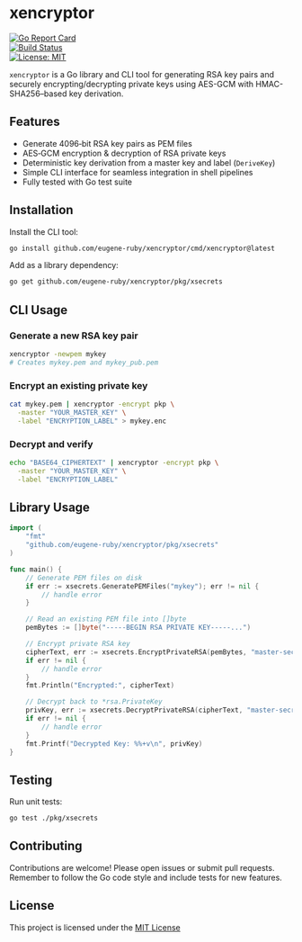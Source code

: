 # xencryptor

[![Go Report Card](https://goreportcard.com/badge/github.com/eugene-ruby/xencryptor)](https://goreportcard.com/report/github.com/eugene-ruby/xencryptor)  
[![Build Status](https://github.com/eugene-ruby/xencryptor/actions/workflows/ci.yml/badge.svg)](https://github.com/eugene-ruby/xencryptor/actions)  
[![License: MIT](https://img.shields.io/badge/License-MIT-yellow.svg)](LICENSE)

`xencryptor` is a Go library and CLI tool for generating RSA key pairs and securely encrypting/decrypting private keys using AES-GCM with HMAC-SHA256–based key derivation.

## Features

- Generate 4096‑bit RSA key pairs as PEM files
- AES‑GCM encryption & decryption of RSA private keys
- Deterministic key derivation from a master key and label (`DeriveKey`)
- Simple CLI interface for seamless integration in shell pipelines
- Fully tested with Go test suite

## Installation

Install the CLI tool:
```bash
go install github.com/eugene-ruby/xencryptor/cmd/xencryptor@latest
```

Add as a library dependency:
```bash
go get github.com/eugene-ruby/xencryptor/pkg/xsecrets
```

## CLI Usage

### Generate a new RSA key pair

```bash
xencryptor -newpem mykey
# Creates mykey.pem and mykey_pub.pem
```

### Encrypt an existing private key

```bash
cat mykey.pem | xencryptor -encrypt pkp \
  -master "YOUR_MASTER_KEY" \
  -label "ENCRYPTION_LABEL" > mykey.enc
```

### Decrypt and verify

```bash
echo "BASE64_CIPHERTEXT" | xencryptor -encrypt pkp \
  -master "YOUR_MASTER_KEY" \
  -label "ENCRYPTION_LABEL"
```

## Library Usage

```go
import (
    "fmt"
    "github.com/eugene-ruby/xencryptor/pkg/xsecrets"
)

func main() {
    // Generate PEM files on disk
    if err := xsecrets.GeneratePEMFiles("mykey"); err != nil {
        // handle error
    }

    // Read an existing PEM file into []byte
    pemBytes := []byte("-----BEGIN RSA PRIVATE KEY-----...")

    // Encrypt private RSA key
    cipherText, err := xsecrets.EncryptPrivateRSA(pemBytes, "master-secret", "label")
    if err != nil {
        // handle error
    }
    fmt.Println("Encrypted:", cipherText)

    // Decrypt back to *rsa.PrivateKey
    privKey, err := xsecrets.DecryptPrivateRSA(cipherText, "master-secret", "label")
    if err != nil {
        // handle error
    }
    fmt.Printf("Decrypted Key: %%+v\n", privKey)
}
```

## Testing

Run unit tests:
```bash
go test ./pkg/xsecrets
```

## Contributing

Contributions are welcome! Please open issues or submit pull requests.  
Remember to follow the Go code style and include tests for new features.

## License

This project is licensed under the [MIT License](/LICENSE)

